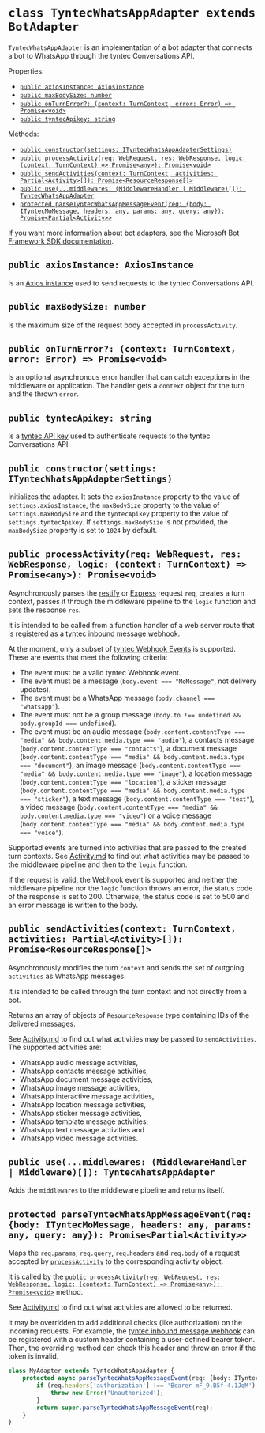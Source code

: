 # `class TyntecWhatsAppAdapter extends BotAdapter`

`TyntecWhatsAppAdapter` is an implementation of a bot adapter that connects a
bot to WhatsApp through the tyntec Conversations API.

Properties:
* [`public axiosInstance: AxiosInstance`](#public-axiosinstance-axiosinstance)
* [`public maxBodySize: number`](#public-maxbodysize-number)
* [`public onTurnError?: (context: TurnContext, error: Error) => Promise<void>`](#public-onturnerror-context-turncontext-error-error--promisevoid)
* [`public tyntecApikey: string`](#public-tyntecapikey-string)

Methods:
* [`public constructor(settings: ITyntecWhatsAppAdapterSettings)`](#public-constructorsettings-ityntecwhatsappadaptersettings)
* [`public processActivity(req: WebRequest, res: WebResponse, logic: (context: TurnContext) => Promise<any>): Promise<void>`](#public-processactivityreq-webrequest-res-webresponse-logic-context-turncontext--promiseany-promisevoid)
* [`public sendActivities(context: TurnContext, activities: Partial<Activity>[]): Promise<ResourceResponse[]>`](#public-sendactivitiescontext-turncontext-activities-partialactivity-promiseresourceresponse)
* [`public use(...middlewares: (MiddlewareHandler | Middleware)[]): TyntecWhatsAppAdapter`](#public-usemiddlewares-middlewarehandler--middleware-tyntecwhatsappadapter)
* [`protected parseTyntecWhatsAppMessageEvent(req: {body: ITyntecMoMessage, headers: any, params: any, query: any}): Promise<Partial<Activity>>`](#protected-parsetyntecwhatsappmessageeventreq-body-ityntecmomessage-headers-any-params-any-query-any-promisepartialactivity)

If you want more information about bot adapters, see the [Microsoft Bot Framework SDK documentation](https://docs.microsoft.com/en-us/azure/bot-service/index-bf-sdk).


## `public axiosInstance: AxiosInstance`

Is an [Axios instance](https://github.com/axios/axios) used to send requests to
the tyntec Conversations API.


## `public maxBodySize: number`

Is the maximum size of the request body accepted in `processActivity`.


## `public onTurnError?: (context: TurnContext, error: Error) => Promise<void>`

Is an optional asynchronous error handler that can catch exceptions in the
middleware or application. The handler gets a `context` object for the turn and
the thrown `error`.


## `public tyntecApikey: string`

Is a [tyntec API key](https://www.tyntec.com/docs/faq-whatsapp-business-onboarding-how-can-i-get-api-key-setup-my-whatsapp-business-account)
used to authenticate requests to the tyntec Conversations API.


## `public constructor(settings: ITyntecWhatsAppAdapterSettings)`

Initializes the adapter. It sets the `axiosInstance` property to the value of
`settings.axiosInstance`, the `maxBodySize` property to the value of
`settings.maxBodySize` and the `tyntecApikey` property to the value of
`settings.tyntecApikey`. If `settings.maxBodySize` is not provided, the
`maxBodySize` property is set to `1024` by default.


## `public processActivity(req: WebRequest, res: WebResponse, logic: (context: TurnContext) => Promise<any>): Promise<void>`

Asynchronously parses the [restify](http://restify.com/) or
[Express](http://expressjs.com/) request `req`, creates a turn context, passes
it through the middleware pipeline to the `logic` function and sets the
response `res`.

It is intended to be called from a function handler of a web server route that
is registered as a [tyntec inbound message webhook](https://www.tyntec.com/docs/docs-center-whatsapp-business-api-overview).

At the moment, only a subset of [tyntec Webhook Events](https://api.tyntec.com/reference/conversations/current.html)
is supported. These are events that meet the following criteria:

* The event must be a valid tyntec Webhook event.
* The event must be a message (`body.event === "MoMessage"`, not delivery updates).
* The event must be a WhatsApp message (`body.channel === "whatsapp"`).
* The event must not be a group message (`body.to !== undefined && body.groupId === undefined`).
* The event must be an audio message (`body.content.contentType === "media" && body.content.media.type === "audio"`),
  a contacts message (`body.content.contentType === "contacts"`),
  a document message (`body.content.contentType === "media" && body.content.media.type === "document"`),
  an image message (`body.content.contentType === "media" && body.content.media.type === "image"`),
  a location message (`body.content.contentType === "location"`),
  a sticker message (`body.content.contentType === "media" && body.content.media.type === "sticker"`),
  a text message (`body.content.contentType === "text"`),
  a video message (`body.content.contentType === "media" && body.content.media.type === "video"`) or
  a voice message (`body.content.contentType === "media" && body.content.media.type === "voice"`).

Supported events are turned into activities that are passed to the created turn
contexts. See [Activity.md](./Activity.md) to find out what activities may be
passed to the middleware pipeline and then to the `logic` function.

If the request is valid, the Webhook event is supported and neither the
middleware pipeline nor the `logic` function throws an error, the status code
of the response is set to 200. Otherwise, the status code is set to 500 and an
error message is written to the body.


## `public sendActivities(context: TurnContext, activities: Partial<Activity>[]): Promise<ResourceResponse[]>`

Asynchronously modifies the turn `context` and sends the set of outgoing
`activities` as WhatsApp messages.

It is intended to be called through the turn context and not directly from a
bot.

Returns an array of objects of `ResourceResponse` type containing IDs of the
delivered messages.

See [Activity.md](./Activity.md) to find out what activities may be passed to
`sendActivities`. The supported activities are:

* WhatsApp audio message activities,
* WhatsApp contacts message activities,
* WhatsApp document message activities,
* WhatsApp image message activities,
* WhatsApp interactive message activities,
* WhatsApp location message activities,
* WhatsApp sticker message activities,
* WhatsApp template message activities,
* WhatsApp text message activities and
* WhatsApp video message activities.


## `public use(...middlewares: (MiddlewareHandler | Middleware)[]): TyntecWhatsAppAdapter`

Adds the `middlewares` to the middleware pipeline and returns itself.


## `protected parseTyntecWhatsAppMessageEvent(req: {body: ITyntecMoMessage, headers: any, params: any, query: any}): Promise<Partial<Activity>>`

Maps the `req.params`, `req.query`, `req.headers` and `req.body` of a request
accepted by [`processActivity`](#public-processactivityreq-webrequest-res-webresponse-logic-context-turncontext--promiseany-promisevoid)
to the corresponding activity object.

It is called by the [`public processActivity(req: WebRequest, res: WebResponse, logic: (context: TurnContext) => Promise<any>): Promise<void>`](#public-processactivityreq-webrequest-res-webresponse-logic-context-turncontext--promiseany-promisevoid)
method.

See [Activity.md](./Activity.md) to find out what activities are allowed to be
returned.

It may be overridden to add additional checks (like authorization) on the
incoming requests. For example, the [tyntec inbound message webhook](https://www.tyntec.com/docs/docs-center-whatsapp-business-api-overview)
can be registered with a custom header containing a user-defined bearer token.
Then, the overriding method can check this header and throw an error if the
token is invalid.

```typescript
class MyAdapter extends TyntecWhatsAppAdapter {
    protected async parseTyntecWhatsAppMessageEvent(req: {body: ITyntecMoMessage, headers: any, params: any, query: any}): Promise<Partial<Activity>> {
        if (req.headers['authorization'] !== 'Bearer mF_9.B5f-4.1JqM') {
            throw new Error('Unauthorized');
        }
        return super.parseTyntecWhatsAppMessageEvent(req);
    }
}
```
